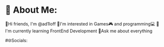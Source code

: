 # 💫 About Me:

👋Hi friends, I'm @ad1loff
👀I'm interested in Games🎮 and programming💻
🌱I'm currently learning FrontEnd Development
💬Ask me about everything

#🌐Socials:
